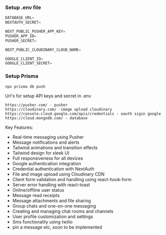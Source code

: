 
  ### Setup .env file


```js
DATABASE_URL=
NEXTAUTH_SECRET=

NEXT_PUBLIC_PUSHER_APP_KEY=
PUSHER_APP_ID=
PUSHER_SECRET=

NEXT_PUBLIC_CLOUDINARY_CLOUD_NAME=

GOOGLE_CLIENT_ID=
GOOGLE_CLIENT_SECRET=
```

### Setup Prisma

```shell
npx prisma db push

```
Url's for setup API keys and secret in .env
```
https://pusher.com/ - pusher
https://cloudinary.com/ -image upload cloudinary
https://console.cloud.google.com/apis/credentials - oauth sigin google
https://cloud.mongodb.com/ - database
```

Key Features:

- Real-time messaging using Pusher
- Message notifications and alerts
- Tailwind animations and transition effects
- Tailwind design for sleek UI
- Full responsiveness for all devices
- Google authentication integration
- Credential authentication with NextAuth
- File and image upload using Cloudinary CDN
- Client form validation and handling using react-hook-form
- Server error handling with react-toast
- Online/offline user status
- Message read receipts
- Message attachments and file sharing
- Group chats and one-on-one messaging
- Creating and managing chat rooms and channels
- User profile customization and settings
- Sms functionality using twilio
- pin a message etc, soon to be implemented 
